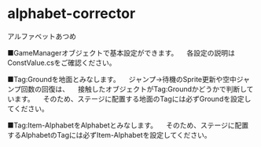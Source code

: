 # alphabet-corrector
アルファベットあつめ

■GameManagerオブジェクトで基本設定ができます。
　各設定の説明はConstValue.csをご確認ください。

■Tag:Groundを地面とみなします。
　ジャンプ→待機のSprite更新や空中ジャンプ回数の回復は、
　接触したオブジェクトがTag:Groundかどうかで判断しています。
　そのため、ステージに配置する地面のTagには必ずGroundを設定してください。

■Tag:Item-AlphabetをAlphabetとみなします。
　そのため、ステージに配置するAlphabetのTagには必ずItem-Alphabetを設定してください。
